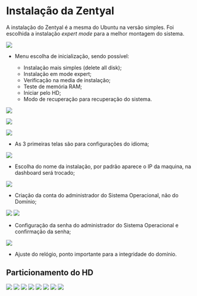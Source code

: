 # Instalação da Zentyal

A instalação do Zentyal é a mesma do Ubuntu na versão simples. Foi escolhida a instalação *expert mode* para a melhor montagem do sistema.
 
![](ADSERVER/ad2-migracao/2-install/10.png)
* Menu escolha de inicialização, sendo possível:
    
    * Instalação mais simples (delete all disk);
    * Instalação em mode expert;
    * Verificação na media de instalação;
    * Teste de memória RAM; 
    * Iniciar pelo HD;
    * Modo de recuperação para recuperação do sistema.

![](11.png)

![](12.png)

![](13.png)
* As 3 primeiras telas são para configurações do idioma;

![](14.png)
* Escolha do nome da instalação, por padrão aparece o IP da maquina, na dashboard será trocado;

![](15.png)
* Criação da conta do administrador do Sistema Operacional, não do Domínio;

![](16.png)
![](17.png)
* Configuração da senha do administrador do Sistema Operacional e confirmação da senha;

![](18.png)
* Ajuste do relógio, ponto importante para a integridade do domínio.

## Particionamento do HD

![](19.png)
![](20.png)
![](21.png)
![](22.png)
![](23.png)
![](24.png)
![](25.png)
![](26.png)